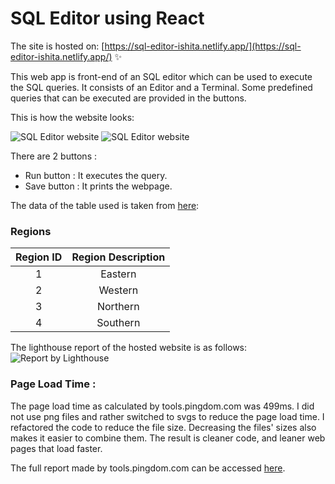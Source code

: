 # SQL Editor using React

The site is hosted on: [https://sql-editor-ishita.netlify.app/](https://sql-editor-ishita.netlify.app/) ✨

This web app is front-end of an SQL editor which can be used to execute the SQL queries.
It consists of an Editor and a Terminal.
Some predefined queries that can be executed are provided in the buttons.

This is how the website looks:

![SQL Editor website](/public/site1.png 'Website Image 1')
![SQL Editor website](/public/site2.png 'Website Image 2')

There are 2 buttons : 
- Run button : It executes the query.
- Save button : It prints the webpage.


The data of the table used is taken from [here](https://github.com/graphql-compose/graphql-compose-examples/blob/master/examples/northwind/data/csv/regions.csv):

### Regions

| Region ID | Region Description |
| :-------: | :----------------: |
|     1     |      Eastern       |
|     2     |      Western       |
|     3     |      Northern      |
|     4     |      Southern      |

The lighthouse report of the hosted website is as follows:
![Report by Lighthouse](/public/report.png 'Report')

### Page Load Time :

The page load time as calculated by tools.pingdom.com was 499ms. I did not use png files and rather switched to svgs to reduce the page load time.
I refactored the code to reduce the file size. Decreasing the files' sizes also makes it easier to combine them. The result is cleaner code, and leaner web pages that load faster.

The full report made by tools.pingdom.com can be accessed [here](https://tools.pingdom.com/#60339a5ac0800000).
